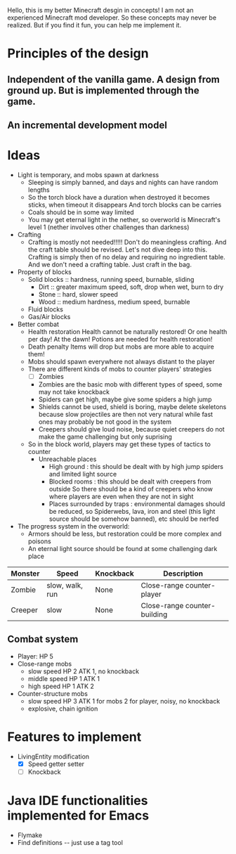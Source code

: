 Hello, this is my better Minecraft desgin in concepts!
I am not an experienced Minecraft mod developer. So these concepts may never be realized.
But if you find it fun, you can help me implement it.

# Principles of the design
## Independent of the vanilla game. A design from ground up. But is implemented through the game.
## An incremental development model

# Ideas
- Light is temporary, and mobs spawn at darkness
  - Sleeping is simply banned, and days and nights can have random lengths
  - So the torch block have a duration when destroyed it becomes sticks, when timeout it disappears
    And torch blocks can be carries
  - Coals should be in some way limited
  - You may get eternal light in the nether, so overworld is Minecraft's level 1 (nether involves other challenges than darkness)
- Crafting
  - Crafting is mostly not needed!!!!!
	Don't do meaningless crafting. And the craft table should be revised. 
	Let's not dive deep into this. Crafting is simply then of no delay and requiring no ingredient table.
	And we don't need a crafting table. Just craft in the bag.
- Property of blocks
  - Solid blocks :: hardness, running speed, burnable, sliding
    - Dirt :: greater maximum speed, soft, drop when wet, burn to dry
	- Stone :: hard, slower speed
	- Wood :: medium hardness, medium speed, burnable
  - Fluid blocks
  - Gas/Air blocks
- Better combat
  - Health restoration
	Health cannot be naturally restored! Or one health per day! At the dawn!
	Potions are needed for health restoration!
  - Death penalty
	Items will drop but mobs are more able to acquire them!
  - Mobs should spawn everywhere not always distant to the player
  - There are different kinds of mobs to counter players' strategies
	- [ ] Zombies
    - Zombies are the basic mob with different types of speed, some may not take knockback
    - Spiders can get high, maybe give some spiders a high jump
    - Shields cannot be used, shield is boring, maybe delete skeletons because slow projectiles are then
      not very natural while fast ones may probably be not good in the system
    - Creepers should give loud noise, because quiet creepers do not make the game challenging but only suprising
  - So in the block world, players may get these types of tactics to counter
    - Unreachable places
      - High ground : this should be dealt with by high jump spiders and limited light source
      - Blocked rooms : this should be dealt with creepers from outside
        So there should be a kind of creepers who know where players are even when they are not in sight
      - Places surrounded by traps : environmental damages should be reduced, so 
        Spiderwebs, lava, iron and steel (this light source should be somehow banned), etc should be nerfed
- The progress system in the overworld:
  - Armors should be less, but restoration could be more complex and poisons
  - An eternal light source should be found at some challenging dark place

| Monster | Speed           | Knockback | Description                  |
|---------|-----------------|-----------|------------------------------|
| Zombie  | slow, walk, run | None      | Close-range counter-player   |
| Creeper | slow            | None      | Close-range counter-building |

## Combat system
- Player: HP 5
- Close-range mobs
  - slow speed HP 2 ATK 1, no knockback
  - middle speed HP 1 ATK 1
  - high speed HP 1 ATK 2
- Counter-structure mobs
  - slow speed HP 3 ATK 1 for mobs 2 for player, noisy, no knockback
  - explosive, chain ignition

# Features to implement
- LivingEntity modification
  - [x] Speed getter setter
  - [ ] Knockback

# Java IDE functionalities implemented for Emacs
- Flymake
- Find definitions -- just use a tag tool
